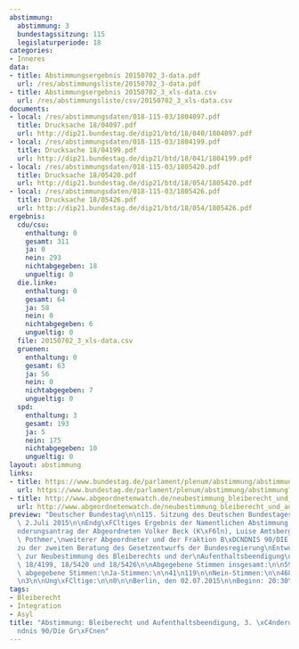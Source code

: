 ```yaml
---
abstimmung:
  abstimmung: 3
  bundestagssitzung: 115
  legislaturperiode: 18
categories:
- Inneres
data:
- title: Abstimmungsergebnis 20150702_3-data.pdf
  url: /res/abstimmungsliste/20150702_3-data.pdf
- title: Abstimmungsergebnis 20150702_3_xls-data.csv
  url: /res/abstimmungsliste/csv/20150702_3_xls-data.csv
documents:
- local: /res/abstimmungsdaten/018-115-03/1804097.pdf
  title: Drucksache 18/04097.pdf
  url: http://dip21.bundestag.de/dip21/btd/18/040/1804097.pdf
- local: /res/abstimmungsdaten/018-115-03/1804199.pdf
  title: Drucksache 18/04199.pdf
  url: http://dip21.bundestag.de/dip21/btd/18/041/1804199.pdf
- local: /res/abstimmungsdaten/018-115-03/1805420.pdf
  title: Drucksache 18/05420.pdf
  url: http://dip21.bundestag.de/dip21/btd/18/054/1805420.pdf
- local: /res/abstimmungsdaten/018-115-03/1805426.pdf
  title: Drucksache 18/05426.pdf
  url: http://dip21.bundestag.de/dip21/btd/18/054/1805426.pdf
ergebnis:
  cdu/csu:
    enthaltung: 0
    gesamt: 311
    ja: 0
    nein: 293
    nichtabgegeben: 18
    ungueltig: 0
  die.linke:
    enthaltung: 0
    gesamt: 64
    ja: 58
    nein: 0
    nichtabgegeben: 6
    ungueltig: 0
  file: 20150702_3_xls-data.csv
  gruenen:
    enthaltung: 0
    gesamt: 63
    ja: 56
    nein: 0
    nichtabgegeben: 7
    ungueltig: 0
  spd:
    enthaltung: 3
    gesamt: 193
    ja: 5
    nein: 175
    nichtabgegeben: 10
    ungueltig: 0
layout: abstimmung
links:
- title: https://www.bundestag.de/parlament/plenum/abstimmung/abstimmung?id=348
  url: https://www.bundestag.de/parlament/plenum/abstimmung/abstimmung?id=348
- title: http://www.abgeordnetenwatch.de/neubestimmung_bleiberecht_und_aufenthaltsbeendigung_fuer_fluechtlinge-1105-757.html
  url: http://www.abgeordnetenwatch.de/neubestimmung_bleiberecht_und_aufenthaltsbeendigung_fuer_fluechtlinge-1105-757.html
preview: "Deutscher Bundestag\n\n115. Sitzung des Deutschen Bundestages\nam Donnerstag,\
  \ 2.Juli 2015\n\nEndg\xFCltiges Ergebnis der Namentlichen Abstimmung Nr. 3\n\n\xC4\
  nderungsantrag der Abgeordneten Volker Beck (K\xF6ln), Luise Amtsberg, Brigitte\
  \ Pothmer,\nweiterer Abgeordneter und der Fraktion B\xDCNDNIS 90/DIE GR\xDCNEN\n\
  zu der zweiten Beratung des Gesetzentwurfs der Bundesregierung\nEntwurf eines Gesetzes\
  \ zur Neubestimmung des Bleiberechts und der\nAufenthaltsbeendigung\nDrs. 18/4097,\
  \ 18/4199, 18/5420 und 18/5426\n\nAbgegebene Stimmen insgesamt:\n\n590\n\nNicht\
  \ abgegebene Stimmen:\nJa-Stimmen:\n\n41\n119\n\nNein-Stimmen:\n\n468\n\nEnthaltungen:\n\
  \n3\n\nUng\xFCltige:\n\n0\n\nBerlin, den 02.07.2015\n\nBeginn: 20:30\nEnde: 20:32\n"
tags:
- Bleiberecht
- Integration
- Asyl
title: "Abstimmung: Bleiberecht und Aufenthaltsbeendigung, 3. \xC4nderungsantrag B\xFC\
  ndnis 90/Die Gr\xFCnen"
---
```

